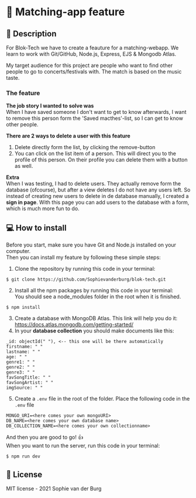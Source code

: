 # :iphone: Matching-app feature
## :musical_note: Description
For Blok-Tech we have to create a feauture for a matching-webapp. We learn to work with Git/GitHub, Node.js, Express, EJS & Mongodb Atlas.

My target audience for this project are people who want to find other people to go to concerts/festivals with. The match is based on the music taste.

### The feature
**The job story I wanted to solve was** </br>
When I have saved someone I don't want to get to know afterwards, I want to remove this person form the 'Saved macthes'-list, so I can get to know other people. 

**There are 2 ways to delete a user with this feature**
1. Delete directly form the list, by clicking the remove-button
2. You can click on the list item of a person. This will direct you to the profile of this person. On their profile you can delete them with a button as well.

**Extra** </br>
When I was testing, I had to delete users. They actually remove form the database (ofcourse), but after a view deletes I do not have any users left. 
So instead of creating new users to delete in de database manually, I created a **sign in page**. With this page you can add users to the database with a form, which is much more fun to do.

## :computer: How to install
Before you start, make sure you have Git and Node.js installed on your computer.</br>
Then you can install my feature by following these simple steps: 
1. Clone the repository by running this code in your terminal:
```
$ git clone https://github.com/Sophievanderburg/blok-tech.git
```
2. Install all the npm packages by running this code in your terminal:</br> You should see a node_modules folder in the root when it is finished.
```
$ npm install
```
3. Create a database with MongoDB Atlas. This link will help you do it: https://docs.atlas.mongodb.com/getting-started/ </br>
4. In your **database collection** you should make documents like this:</br>  
``` 
_id: objectId(" "), <-- this one will be there automatically
firstname: " "
lastname: " "
age: " "
genre1: " "
genre2: " "
genre3: " "
favSongTitle: " "
favSongArtist: " "
imgSource: " "
```

5. Create a ``.env`` file in the root of the folder. Place the following code in the ``.env`` file
```
MONGO_URI=<here comes your own mongoURI>
DB_NAME=<here comes your own database name>
DB_COLLECTION_NAME=<here comes your own collectionname>

```

And then you are good to go! :thumbsup: </br>
When you want to run the server, run this code in your terminal:
```
$ npm run dev
```


## :page_facing_up: License
MIT license - 2021 Sophie van der Burg
